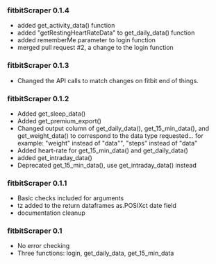 
### fitbitScraper 0.1.4
* added get_activity_data() function
* added "getRestingHeartRateData" to get_daily_data() function
* added rememberMe parameter to login function
* merged pull request #2, a change to the login function

### fitbitScraper 0.1.3
* Changed the API calls to match changes on fitbit end of things.

### fitbitScraper 0.1.2
* Added get_sleep_data()
* Added get_premium_export()
* Changed output column of get_daily_data(), get_15_min_data(), and get_weight_data() to correspond to the data type requested... for example: "weight" instead of "data"", "steps" instead of "data"
* Added heart-rate for get_15_min_data() and get_daily_data()
* added get_intraday_data()
* Deprecated get_15_min_data(), use get_intraday_data() instead

### fitbitScraper 0.1.1
* Basic checks included for arguments
* tz added to the return dataframes as.POSIXct date field
* documentation cleanup

### fitbitScraper 0.1  
* No error checking
* Three functions: login, get_daily_data, get_15_min_data 
